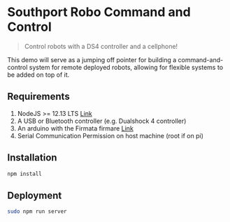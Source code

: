 # Southport Robo Command and Control

> Control robots with a DS4 controller and a cellphone!

This demo will serve as a jumping off pointer for building a command-and-control system for remote deployed robots, allowing for flexible systems to be added on top of it.

## Requirements

1. NodeJS >= 12.13 LTS [Link](https://nodejs.org/en/)
2. A USB or Bluetooth controller (e.g. Dualshock 4 controller)
3. An arduino with the Firmata firmare [Link](https://github.com/firmata/arduino)
4. Serial Communication Permission on host machine (root if on pi)

## Installation

```bash
npm install
```

## Deployment

```bash
sudo npm run server
```